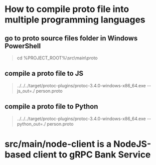 # How to compile proto file into multiple programming languages

## go to proto source files folder in Windows PowerShell
>cd %PROJECT_ROOT%\src\main\proto

## compile a proto file to JS
>../../../target/protoc-plugins/protoc-3.4.0-windows-x86_64.exe --js_out=./ person.proto

## compile a proto file to Python
>../../../target/protoc-plugins/protoc-3.4.0-windows-x86_64.exe --python_out=./ person.proto

# src/main/node-client is a NodeJS-based client to gRPC Bank Service
